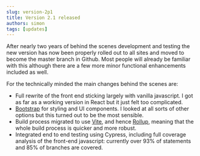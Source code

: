 ```yaml
---
slug: version-2p1
title: Version 2.1 released
authors: simon
tags: [updates]
---
```


After nearly two years of behind the scenes development and testing the new version has now been properly rolled out to all sites and moved to become the master branch in Github. Most people will already be familiar with this although there are a few more minor functional enhancements included as well.

<!-- truncate -->

For the technically minded the main changes behind the scenes are:

- Full rewrite of the front end sticking largely with vanilla javascript. I got as far as a working version in React but it just felt too complicated.
- [Bootstrap](https://getbootstrap.com/) for styling and UI components. I looked at all sorts of other options but this turned out to be the most sensible.
- Build process migrated to use [Vite](https://vitejs.dev), and hence [Rollup](https://rollupjs.org/), meaning that the whole build process is quicker and more robust.
- Integrated end to end testing using Cypress, including full coverage analysis of the front-end javascript: currently over 93% of statements and 85% of branches are covered.
